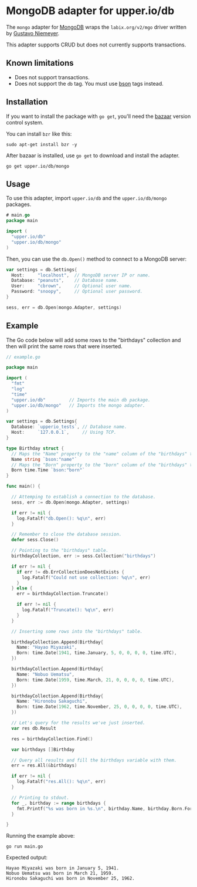 # MongoDB adapter for upper.io/db

The `mongo` adapter for [MongoDB][3] wraps the `labix.org/v2/mgo`
driver written by [Gustavo Niemeyer][1].

This adapter supports CRUD but does not currently supports transactions.

## Known limitations

* Does not support transactions.
* Does not support the `db` tag. You must use [bson][4] tags instead.

## Installation

If you want to install the package with `go get`, you'll need the [bazaar][2]
version control system.

You can install `bzr` like this:

```
sudo apt-get install bzr -y
```

After bazaar is installed, use `go get` to download and install the adapter.

```
go get upper.io/db/mongo
```

## Usage

To use this adapter, import `upper.io/db` and the `upper.io/db/mongo` packages.

```go
# main.go
package main

import (
  "upper.io/db"
  "upper.io/db/mongo"
)
```

Then, you can use the `db.Open()` method to connect to a MongoDB server:

```go
var settings = db.Settings{
  Host:     "localhost",  // MongoDB server IP or name.
  Database: "peanuts",    // Database name.
  User:     "cbrown",     // Optional user name.
  Password: "snoopy",     // Optional user password.
}

sess, err = db.Open(mongo.Adapter, settings)
```

## Example

The Go code below will add some rows to the "birthdays" collection and then
will print the same rows that were inserted.

```go
// example.go

package main

import (
  "fmt"
  "log"
  "time"
  "upper.io/db"         // Imports the main db package.
  "upper.io/db/mongo"   // Imports the mongo adapter.
)

var settings = db.Settings{
  Database: `upperio_tests`, // Database name.
  Host:     `127.0.0.1`,     // Using TCP.
}

type Birthday struct {
  // Maps the "Name" property to the "name" column of the "birthdays" table.
  Name string `bson:"name"`
  // Maps the "Born" property to the "born" column of the "birthdays" table.
  Born time.Time `bson:"born"`
}

func main() {

  // Attemping to establish a connection to the database.
  sess, err := db.Open(mongo.Adapter, settings)

  if err != nil {
    log.Fatalf("db.Open(): %q\n", err)
  }

  // Remember to close the database session.
  defer sess.Close()

  // Pointing to the "birthdays" table.
  birthdayCollection, err := sess.Collection("birthdays")

  if err != nil {
    if err != db.ErrCollectionDoesNotExists {
      log.Fatalf("Could not use collection: %q\n", err)
    }
  } else {
    err = birthdayCollection.Truncate()

    if err != nil {
      log.Fatalf("Truncate(): %q\n", err)
    }
  }

  // Inserting some rows into the "birthdays" table.

  birthdayCollection.Append(Birthday{
    Name: "Hayao Miyazaki",
    Born: time.Date(1941, time.January, 5, 0, 0, 0, 0, time.UTC),
  })

  birthdayCollection.Append(Birthday{
    Name: "Nobuo Uematsu",
    Born: time.Date(1959, time.March, 21, 0, 0, 0, 0, time.UTC),
  })

  birthdayCollection.Append(Birthday{
    Name: "Hironobu Sakaguchi",
    Born: time.Date(1962, time.November, 25, 0, 0, 0, 0, time.UTC),
  })

  // Let's query for the results we've just inserted.
  var res db.Result

  res = birthdayCollection.Find()

  var birthdays []Birthday

  // Query all results and fill the birthdays variable with them.
  err = res.All(&birthdays)

  if err != nil {
    log.Fatalf("res.All(): %q\n", err)
  }

  // Printing to stdout.
  for _, birthday := range birthdays {
    fmt.Printf("%s was born in %s.\n", birthday.Name, birthday.Born.Format("January 2, 2006"))
  }

}
```

Running the example above:

```
go run main.go
```

Expected output:

```
Hayao Miyazaki was born in January 5, 1941.
Nobuo Uematsu was born in March 21, 1959.
Hironobu Sakaguchi was born in November 25, 1962.
```

[1]: http://labix.org/v2/mgo
[2]: http://bazaar.canonical.com/en/
[3]: http://www.mongodb.org/
[4]: http://labix.org/gobson
